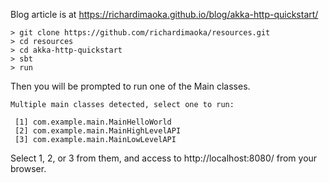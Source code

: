 Blog article is at https://richardimaoka.github.io/blog/akka-http-quickstart/

```
> git clone https://github.com/richardimaoka/resources.git
> cd resources
> cd akka-http-quickstart
> sbt
> run
```

Then you will be prompted to run one of the Main classes.

```
Multiple main classes detected, select one to run:

 [1] com.example.main.MainHelloWorld
 [2] com.example.main.MainHighLevelAPI
 [3] com.example.main.MainLowLevelAPI
```

Select 1, 2, or 3 from them, and access to http://localhost:8080/ from your browser.